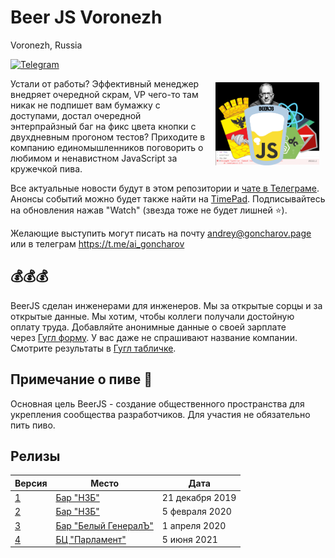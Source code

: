 # Beer JS Voronezh
Voronezh, Russia

[![Telegram](https://img.shields.io/badge/telegram-join%20chat-blue.svg?style=flat)](https://t.me/beer_js_voronezh)

<img src="https://github.com/beerjs/voronezh/blob/master/beerjs_voronezh.jpg" align="right" hspace="10" vspace="6" width="33%">

Устали от работы? Эффективный менеджер внедряет очередной скрам, VP чего-то там никак не подпишет вам бумажку с доступами, достал очередной энтерпрайзный баг на фикс цвета кнопки с двухдневным прогоном тестов? Приходите в компанию единомышленников поговорить о любимом и ненавистном JavaScript за кружечкой пива.

Все актуальные новости будут в этом репозитории и [чате в Телеграме](https://t.me/beer_js_voronezh). Анонсы событий можно будет также найти на [TimePad](https://beerjs-voronezh.timepad.ru/events/). Подписывайтесь на обновления нажав "Watch" (звезда тоже не будет лишней :star:).

Желающие выступить могут писать на почту andrey@goncharov.page или в телеграм https://t.me/ai_goncharov

## 💰💰💰

BeerJS сделан инженерами для инженеров. Мы за открытые сорцы и за открытые данные. Мы хотим, чтобы коллеги получали достойную оплату труда. Добавляйте анонимные данные о своей зарплате через [Гугл форму](https://forms.gle/4zYa3Lte62eLZf3W9). У вас даже не спрашивают название компании. Смотрите результаты в [Гугл табличке](https://docs.google.com/spreadsheets/d/1cMMm0RUQYRnL_lM80XeIc1socu-p7XKGNXHzNbXvplI/).

## Примечание о пиве :beers:

Основная цель BeerJS - создание общественного пространства для укрепления сообщества разработчиков. Для участия не обязательно пить пиво.

## Релизы

Версия | Место  | Дата
-|-|-
[1](https://github.com/beerjs/voronezh/issues/1) | [Бар "НЗБ"](https://go.2gis.com/cwvyb) | 21 декабря 2019
[2](https://github.com/beerjs/voronezh/issues/2) | [Бар "НЗБ"](https://go.2gis.com/cwvyb) | 5 февраля 2020
[3](https://github.com/beerjs/voronezh/issues/3) | [Бар "Белый ГенералЪ"](https://go.2gis.com/f7en7s) | 1 апреля 2020
[4](https://github.com/beerjs/voronezh/issues/4) | [БЦ "Парламент"](https://2gis.ru/voronezh/firm/70000001044972059/39.192952%2C51.656296?m=39.192845%2C51.656164%2F18.38) | 5 июня 2021

